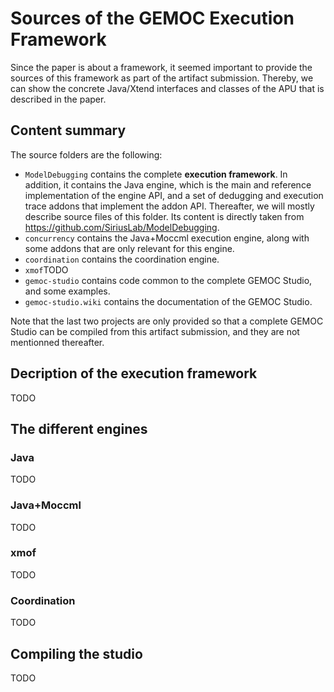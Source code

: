 # Sources of the GEMOC Execution Framework

Since the paper is about a framework, it seemed important to provide the sources of this framework as part of the artifact submission. Thereby, we can show the concrete Java/Xtend interfaces and classes of the APU that is described in the paper.

## Content summary

The source folders are the following:

- `ModelDebugging` contains the complete **execution framework**. In addition, it contains the Java engine, which is the main and reference implementation of the engine API, and a set of dedugging and execution trace addons that implement the addon API. Thereafter, we will mostly describe source files of this folder. Its content is directly taken from https://github.com/SiriusLab/ModelDebugging.
- `concurrency` contains the Java+Moccml execution engine, along with some addons that are only relevant for this engine.
- `coordination` contains the coordination engine.
- `xmof`TODO
- `gemoc-studio` contains code common to the complete GEMOC Studio, and some examples.
- `gemoc-studio.wiki` contains the documentation of the GEMOC Studio.

Note that the last two projects are only provided so that a complete GEMOC Studio can be compiled from this artifact submission, and they are not mentionned thereafter.

## Decription of the execution framework

TODO

## The different engines

### Java

TODO

### Java+Moccml

TODO

### xmof

TODO

### Coordination

TODO

## Compiling the studio

TODO
